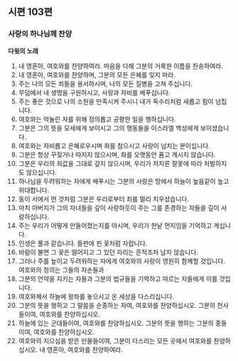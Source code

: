## 시편 103편

### 사랑의 하나님께 찬양
**다윗의 노래**
1. 내 영혼아, 여호와를 찬양하여라. 마음을 다해 그분의 거룩한 이름을 찬송하여라.
2. 내 영혼아, 여호와를 찬양하며, 그분의 모든 은혜를 잊지 마라.
3. 주는 나의 모든 죄들을 용서하시며, 나의 모든 질병을 고쳐 주십니다.
4. 무덤에서 내 생명을 구원하시고, 사랑과 자비를 베푸십니다.
5. 주는 좋은 것으로 나의 소원을 만족시켜 주시니 내가 독수리처럼 새롭고 힘이 넘칩니다.
6. 여호와는 억눌린 자를 위해 정의롭고 공평한 일을 행하십니다.
7. 그분은 그의 뜻을 모세에게 보이시고 그의 행동들을 이스라엘 백성에게 보이셨습니다.
8. 여호와는 자비롭고 은혜로우시며 화를 참으시고 사랑이 넘치는 분이십니다.
9. 그분은 항상 꾸짖거나 따지지 않으시며, 화를 오랫동안 품고 계시지 않습니다.
10. 그분은 우리의 죄값을 그대로 갚지 않으시며, 우리가 저지른 잘못에 따라 처벌하지도 않으십니다.
11. 하나님을 두려워하는 자에게 베푸시는 그분의 사랑은 땅에서 하늘이 높음같이 높고 위대합니다.
12. 동이 서에서 먼 것처럼 그분은 우리로부터 죄를 멀리 치우셨습니다.
13. 마치 아버지가 그의 자녀들을 깊이 사랑하듯이 주는 그를 존경하는 자들을 깊이 사랑하십니다.
14. 주는 우리가 어떻게 만들어졌는지를 아시며, 우리가 한낱 먼지임을 기억하고 계십니다.
15. 인생은 풀과 같습니다. 들판에 핀 꽃처럼 자랍니다.
16. 바람이 불면 그 꽃은 떨어지고 그 있던 자리는 흔적조차 남지 않습니다.
17. 그러나 주를 높이고 두려워하는 자에게 여호와의 사랑이 영원히 함께할 것입니다. 여호와의 정의는 그들의 자손들과
18. 그분의 언약을 지키는 자들과 그분의 법규들을 기억하고 따르는 자들에게 이를 것입니다.
19. 여호와께서 하늘에 왕좌를 놓으시고 온 세상을 다스리십니다.
20. 그분의 뜻을 행하고 그 말씀을 순종하는 자여, 여호와를 찬양하십시오. 그분의 천사들이여, 여호와를 찬양하십시오.
21. 하늘에 있는 군대들이여, 여호와를 찬양하십시오. 그분의 뜻을 행하는 그분의 종들이여, 여호와를 찬양하십시오.
22. 여호와의 지으심을 받은 만물들이여, 그분이 다스리는 모든 곳에서 여호와를 찬양하십시오. 내 영혼아, 여호와를 찬양하여라.